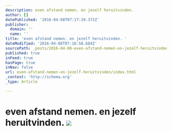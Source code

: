 ```yaml
---
description: even afstand nemen. en jezelf heruitvinden.
author: []
datePublished: '2016-04-08T07:17:39.372Z'
publisher:
  domain: ''
  name: ''
title: 'even afstand nemen. en jezelf heruitvinden. '
dateModified: '2016-04-08T07:16:58.684Z'
sourcePath: _posts/2016-04-08-even-afstand-nemen-en-jezelf-heruitvinden.md
published: true
inFeed: true
hasPage: true
inNav: false
url: even-afstand-nemen-en-jezelf-heruitvinden/index.html
_context: 'http://schema.org'
_type: Article

---
```

# even afstand nemen. en jezelf heruitvinden. ![](https://the-grid-user-content.s3-us-west-2.amazonaws.com/82db05e6-90c1-4740-ba9b-65f902bdb426.png)